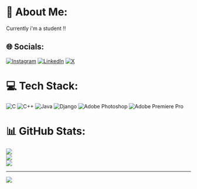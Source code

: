 # 💫 About Me:
Currently i'm a student !!


## 🌐 Socials:
[![Instagram](https://img.shields.io/badge/Instagram-%23E4405F.svg?logo=Instagram&logoColor=white)](https://instagram.com/preethamvgowdaa) [![LinkedIn](https://img.shields.io/badge/LinkedIn-%230077B5.svg?logo=linkedin&logoColor=white)](https://linkedin.com/in/preethamvgowdaa) [![X](https://img.shields.io/badge/X-black.svg?logo=X&logoColor=white)](https://x.com/preethamvgowdaa) 

# 💻 Tech Stack:
![C](https://img.shields.io/badge/c-%2300599C.svg?style=flat&logo=c&logoColor=white) ![C++](https://img.shields.io/badge/c++-%2300599C.svg?style=flat&logo=c%2B%2B&logoColor=white) ![Java](https://img.shields.io/badge/java-%23ED8B00.svg?style=flat&logo=openjdk&logoColor=white) ![Django](https://img.shields.io/badge/django-%23092E20.svg?style=flat&logo=django&logoColor=white) ![Adobe Photoshop](https://img.shields.io/badge/adobe%20photoshop-%2331A8FF.svg?style=flat&logo=adobe%20photoshop&logoColor=white) ![Adobe Premiere Pro](https://img.shields.io/badge/Adobe%20Premiere%20Pro-9999FF.svg?style=flat&logo=Adobe%20Premiere%20Pro&logoColor=white)
# 📊 GitHub Stats:
![](https://github-readme-stats.vercel.app/api?username=preethamvgowdaa&theme=highcontrast&hide_border=false&include_all_commits=true&count_private=false)<br/>
![](https://github-readme-streak-stats.herokuapp.com/?user=preethamvgowdaa&theme=highcontrast&hide_border=false)<br/>
![](https://github-readme-stats.vercel.app/api/top-langs/?username=preethamvgowdaa&theme=highcontrast&hide_border=false&include_all_commits=true&count_private=false&layout=compact)

---
[![](https://visitcount.itsvg.in/api?id=preethamvgowdaa&icon=0&color=0)](https://visitcount.itsvg.in)

<!-- Proudly created with GPRM ( https://gprm.itsvg.in ) -->

